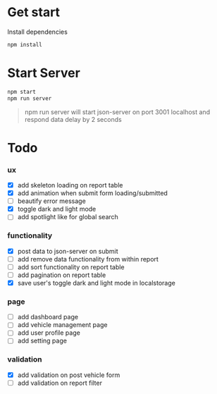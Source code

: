 # Get start

Install dependencies

```bash
npm install
```

# Start Server

```bash
npm start
npm run server
```

> npm run server will start json-server on port 3001 localhost and respond data delay by 2 seconds

# Todo
### ux
- [x] add skeleton loading on report table
- [x] add animation when submit form loading/submitted
- [ ] beautify error message
- [x] toggle dark and light mode
- [ ] add spotlight like for global search

### functionality
- [x] post data to json-server on submit
- [ ] add remove data functionality from within report
- [ ] add sort functionality on report table
- [ ] add pagination on report table
- [x] save user's toggle dark and light mode in localstorage

### page
- [ ] add dashboard page
- [ ] add vehicle management page
- [ ] add user profile page
- [ ] add setting page

### validation
- [x] add validation on post vehicle form
- [ ] add validation on report filter
